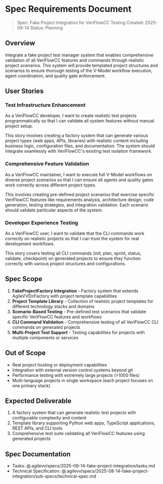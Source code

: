 # Spec Requirements Document

> Spec: Fake Project Integration for VeriFlowCC Testing
> Created: 2025-08-14
> Status: Planning

## Overview

Integrate a fake project test manager system that enables comprehensive validation of all VeriFlowCC features and commands through realistic project scenarios. This system will provide templated project structures and scenarios to ensure thorough testing of the V-Model workflow execution, agent coordination, and quality gate enforcement.

## User Stories

### Test Infrastructure Enhancement

As a VeriFlowCC developer, I want to create realistic test projects programmatically so that I can validate all system features without manual project setup.

This story involves creating a factory system that can generate various project types (web apps, APIs, libraries) with realistic content including business logic, configuration files, and documentation. The system should integrate seamlessly with VeriFlowCC's existing test isolation framework.

### Comprehensive Feature Validation

As a VeriFlowCC maintainer, I want to execute full V-Model workflows on diverse project scenarios so that I can ensure all agents and quality gates work correctly across different project types.

This involves creating pre-defined project scenarios that exercise specific VeriFlowCC features like requirements analysis, architecture design, code generation, testing strategies, and integration validation. Each scenario should validate particular aspects of the system.

### Developer Experience Testing

As a VeriFlowCC user, I want to validate that the CLI commands work correctly on realistic projects so that I can trust the system for real development workflows.

This story covers testing all CLI commands (init, plan, sprint, status, validate, checkpoint) on generated projects to ensure they function correctly with various project structures and configurations.

## Spec Scope

1. **FakeProjectFactory Integration** - Factory system that extends AgileVVDirFactory with project template capabilities
1. **Project Template Library** - Collection of realistic project templates for different technology stacks and domains
1. **Scenario-Based Testing** - Pre-defined test scenarios that validate specific VeriFlowCC features and workflows
1. **CLI Command Validation** - Comprehensive testing of all VeriFlowCC CLI commands on generated projects
1. **Multi-Project Test Support** - Testing capabilities for projects with multiple components or services

## Out of Scope

- Real project hosting or deployment capabilities
- Integration with external version control systems beyond git
- Performance testing with extremely large projects (>1000 files)
- Multi-language projects in single workspace (each project focuses on one primary stack)

## Expected Deliverable

1. A factory system that can generate realistic test projects with configurable complexity and content
1. Template library supporting Python web apps, TypeScript applications, REST APIs, and CLI tools
1. Comprehensive test suite validating all VeriFlowCC features using generated projects

## Spec Documentation

- Tasks: @.agilevv/specs/2025-08-14-fake-project-integration/tasks.md
- Technical Specification: @.agilevv/specs/2025-08-14-fake-project-integration/sub-specs/technical-spec.md
